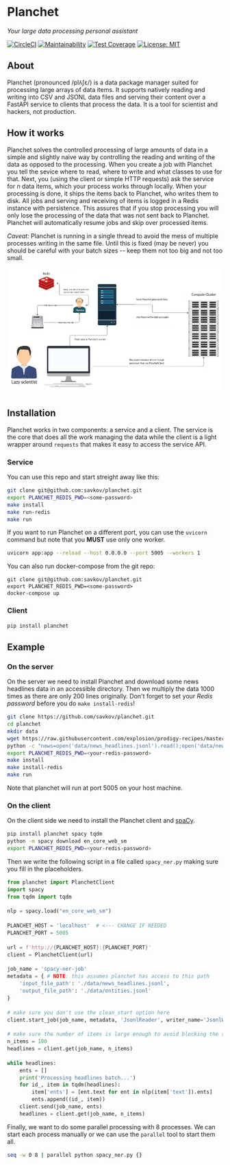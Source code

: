 # Planchet
_Your large data processing personal assistant_

[![CircleCI](https://circleci.com/gh/savkov/planchet.svg?style=shield)](https://circleci.com/gh/savkov/planchet)
[![Maintainability](https://api.codeclimate.com/v1/badges/4291c3334f1699a4f227/maintainability)](https://codeclimate.com/github/savkov/planchet/maintainability)
[![Test Coverage](https://api.codeclimate.com/v1/badges/4291c3334f1699a4f227/test_coverage)](https://codeclimate.com/github/savkov/planchet/test_coverage)
[![License: MIT](https://img.shields.io/badge/License-MIT-yellow.svg)](https://opensource.org/licenses/MIT)

## About

Planchet (pronounced /plʌ̃ʃɛ/) is a data package manager suited for processing large arrays of data
items. It supports natively reading and writing into CSV and JSONL data files
and serving their content over a FastAPI service to clients that process the
data. It is a tool for scientist and hackers, not production. 

## How it works

Planchet solves the controlled processing of large amounts of data in a simple
and slightly naive way by controlling the reading and writing of the data as
opposed to the processing. When you create a job with Planchet you tell the 
sevice where to read, where to write and what classes to use for that. Next,
you (using the client or simple HTTP requests) ask the service for _n_ data 
items, which your process works through locally. When your processing is done,
it ships the items back to Planchet, who writes them to disk. All jobs and 
serving and receiving of items is logged in a Redis instance with persistence.
This assures that if you stop processing you will only lose the processing of
the data that was not sent back to Planchet. Planchet will automatically resume
jobs and skip over processed items.

_Caveat:_ Planchet is running in a single thread to avoid the mess of multiple
processes writing in the same file. Until this is fixed (may be never) you
should be careful with your batch sizes -- keep them not too big and not too 
small.

![diagram](https://github.com/savkov/planchet/blob/master/img/Planchet.png)

## Installation

Planchet works in two components: a service and a client. The service is the
core that does all the work managing the data while the client is a light
wrapper around `requests` that makes it easy to access the service API.

### Service

You can use this repo and start streight away like this:
```bash
git clone git@github.com:savkov/planchet.git
export PLANCHET_REDIS_PWD=<some-password>
make install
make run-redis
make run
```

If you want to run Planchet on a different port, you can use the `uvicorn` 
command but note that you **MUST** use only one worker. 

```bash
uvicorn app:app --reload --host 0.0.0.0 --port 5005 --workers 1
```

You can also run docker-compose from the git repo:

```shell script
git clone git@github.com:savkov/planchet.git
export PLANCHET_REDIS_PWD=<some-password>
docker-compose up
```

### Client

```bash
pip install planchet
```

## Example


### On the server

On the server we need to install Planchet and download some news headlines data
in an accessible directory. Then we multiply the data 1000 times as there are 
only 200 lines originally. Don't forget to set your _Redis password_ before
you do `make install-redis`! 
```bash
git clone https://github.com/savkov/planchet.git
cd planchet
mkdir data
wget https://raw.githubusercontent.com/explosion/prodigy-recipes/master/example-datasets/news_headlines.jsonl -O data/news_headlines.jsonl
python -c "news=open('data/news_headlines.jsonl').read();open('data/news_headlines.jsonl', 'w').write(''.join([news for _ in range(200)]))"
export PLANCHET_REDIS_PWD=<your-redis-password>
make install
make install-redis
make run
```

Note that planchet will run at port 5005 on your host machine.

### On the client

On the client side we need to install the Planchet client and [spaCy](spacy.io).

```bash
pip install planchet spacy tqdm
python -m spacy download en_core_web_sm
export PLANCHET_REDIS_PWD=<your-redis-password>

```
Then we write the following script in a file called `spacy_ner.py` making sure 
you fill in the placeholders.

```python
from planchet import PlanchetClient
import spacy
from tqdm import tqdm

nlp = spacy.load("en_core_web_sm")

PLANCHET_HOST = 'localhost'  # <--- CHANGE IF NEEDED
PLANCHET_PORT = 5005

url = f'http://{PLANCHET_HOST}:{PLANCHET_PORT}'
client = PlanchetClient(url)

job_name = 'spacy-ner-job'
metadata = { # NOTE: this assumes planchet has access to this path
    'input_file_path': './data/news_headlines.jsonl',
    'output_file_path': './data/entities.jsonl'
}

# make sure you don't use the clean_start option here
client.start_job(job_name, metadata, 'JsonlReader', writer_name='JsonlWriter')

# make sure the number of items is large enough to avoid blocking the server
n_items = 100
headlines = client.get(job_name, n_items)

while headlines:
    ents = []
    print('Processing headlines batch...')
    for id_, item in tqdm(headlines):
        item['ents'] = [ent.text for ent in nlp(item['text']).ents]
        ents.append((id_, item))
    client.send(job_name, ents)
    headlines = client.get(job_name, n_items)

```

Finally, we want to do some parallel processing with 8 processes. We can start
each process manually or we can use the `parallel` tool to start them all.

```bash
seq -w 0 8 | parallel python spacy_ner.py {}
```
